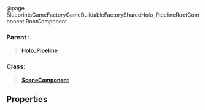 @page BlueprintsGameFactoryGameBuildableFactorySharedHolo_PipelineRootComponent RootComponent
### Parent :
<b><a href="_blueprints_game_factory_game_buildable_factory-shared_holo__pipeline.html"><blockquote>Holo_Pipeline</blockquote></a></b>
### Class:
<b><a href="_class_script_scene_component.html"><blockquote>SceneComponent</blockquote></a></b>
## Properties
